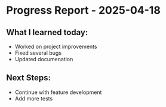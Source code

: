 # Progress Report - 2025-04-18
## What I learned today:
- Worked on project improvements
- Fixed several bugs
- Updated documenation

## Next Steps:
- Continue with feature development
- Add more tests
